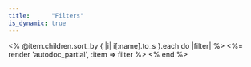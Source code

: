 ```yaml
---
title:      "Filters"
is_dynamic: true
---
```


<% @item.children.sort_by { |i| i[:name].to_s }.each do |filter| %>
	<%= render 'autodoc_partial', :item => filter %>
<% end %>
